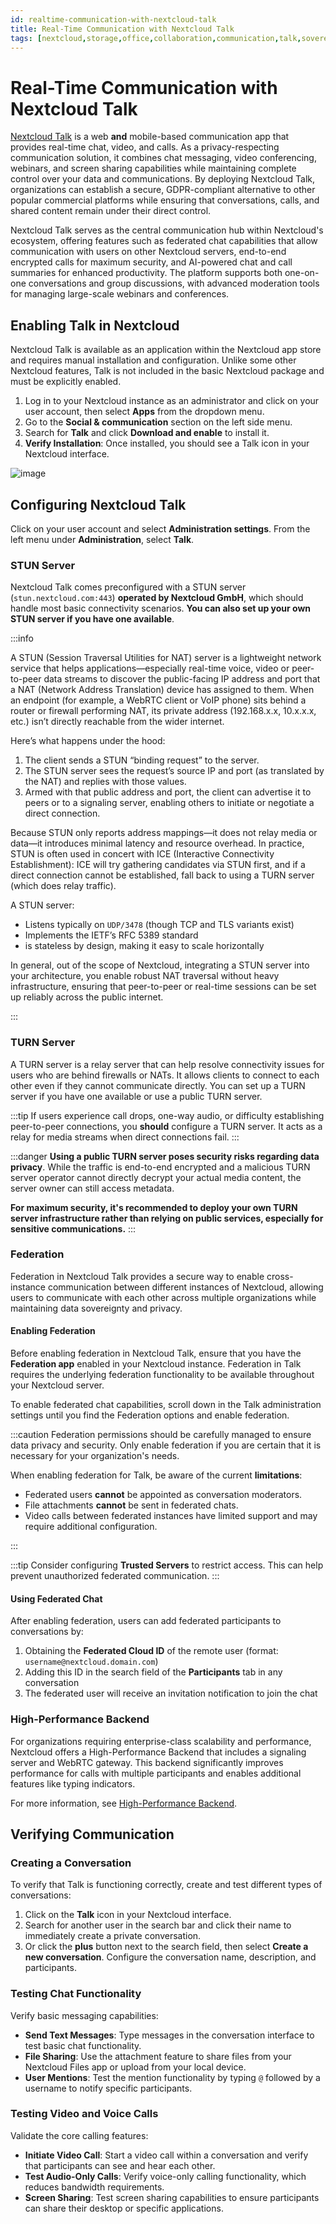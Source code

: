 ```yaml
---
id: realtime-communication-with-nextcloud-talk
title: Real-Time Communication with Nextcloud Talk
tags: [nextcloud,storage,office,collaboration,communication,talk,sovereignty]
---
```


# Real-Time Communication with Nextcloud Talk

[Nextcloud Talk](https://nextcloud.com/talk/) is a web **and** mobile-based communication app that provides real-time chat, video, and calls. As a privacy-respecting communication solution, it combines chat messaging, video conferencing, webinars, and screen sharing capabilities while maintaining complete control over your data and communications. By deploying Nextcloud Talk, organizations can establish a secure, GDPR-compliant alternative to other popular commercial platforms while ensuring that conversations, calls, and shared content remain under their direct control.

Nextcloud Talk serves as the central communication hub within Nextcloud's ecosystem, offering features such as federated chat capabilities that allow communication with users on other Nextcloud servers, end-to-end encrypted calls for maximum security, and AI-powered chat and call summaries for enhanced productivity. The platform supports both one-on-one conversations and group discussions, with advanced moderation tools for managing large-scale webinars and conferences.

## Enabling Talk in Nextcloud

Nextcloud Talk is available as an application within the Nextcloud app store and requires manual installation and configuration. Unlike some other Nextcloud features, Talk is not included in the basic Nextcloud package and must be explicitly enabled.

1. Log in to your Nextcloud instance as an administrator and click on your user account, then select **Apps** from the dropdown menu.
2. Go to the **Social & communication** section on the left side menu.
3. Search for **Talk** and click **Download and enable** to install it.
4. **Verify Installation**: Once installed, you should see a Talk icon in your Nextcloud interface.

![image](/img/docs/blueprints/by-use-case/sovereignty/nextcloud/talk-enable.png)

## Configuring Nextcloud Talk

Click on your user account and select **Administration settings**. From the left menu under **Administration**, select **Talk**.

### STUN Server

Nextcloud Talk comes preconfigured with a STUN server (`stun.nextcloud.com:443`) **operated by Nextcloud GmbH**, which should handle most basic connectivity scenarios. **You can also set up your own STUN server if you have one available**.

:::info

A STUN (Session Traversal Utilities for NAT) server is a lightweight network service that helps applications—especially real-time voice, video or peer-to-peer data streams to discover the public-facing IP address and port that a NAT (Network Address Translation) device has assigned to them. When an endpoint (for example, a WebRTC client or VoIP phone) sits behind a router or firewall performing NAT, its private address (192.168.x.x, 10.x.x.x, etc.) isn’t directly reachable from the wider internet.

Here’s what happens under the hood:

1. The client sends a STUN “binding request” to the server.
2. The STUN server sees the request’s source IP and port (as translated by the NAT) and replies with those values.
3. Armed with that public address and port, the client can advertise it to peers or to a signaling server, enabling others to initiate or negotiate a direct connection.

Because STUN only reports address mappings—it does not relay media or data—it introduces minimal latency and resource overhead. In practice, STUN is often used in concert with ICE (Interactive Connectivity Establishment): ICE will try gathering candidates via STUN first, and if a direct connection cannot be established, fall back to using a TURN server (which does relay traffic).

A STUN server:

* Listens typically on `UDP/3478` (though TCP and TLS variants exist)
* Implements the IETF’s RFC 5389 standard
* is stateless by design, making it easy to scale horizontally

In general, out of the scope of Nextcloud, integrating a STUN server into your architecture, you enable robust NAT traversal without heavy infrastructure, ensuring that peer-to-peer or real-time sessions can be set up reliably across the public internet.

:::

### TURN Server

A TURN server is a relay server that can help resolve connectivity issues for users who are behind firewalls or NATs. It allows clients to connect to each other even if they cannot communicate directly. You can set up a TURN server if you have one available or use a public TURN server.

:::tip
If users experience call drops, one-way audio, or difficulty establishing peer-to-peer connections, you **should** configure a TURN server. It acts as a relay for media streams when direct connections fail.
:::

:::danger
**Using a public TURN server poses security risks regarding data privacy**. While the traffic is end-to-end encrypted and a malicious TURN server operator cannot directly decrypt your actual media content, the server owner can still access metadata.

**For maximum security, it's recommended to deploy your own TURN server infrastructure rather than relying on public services, especially for sensitive communications.**
:::

### Federation

Federation in Nextcloud Talk provides a secure way to enable cross-instance communication between different instances of Nextcloud, allowing users to communicate with each other across multiple organizations while maintaining data sovereignty and privacy.

#### Enabling Federation

Before enabling federation in Nextcloud Talk, ensure that you have the **Federation app** enabled in your Nextcloud instance. Federation in Talk requires the underlying federation functionality to be available throughout your Nextcloud server.

To enable federated chat capabilities, scroll down in the Talk administration settings until you find the Federation options and enable federation.

:::caution
Federation permissions should be carefully managed to ensure data privacy and security. Only enable federation if you are certain that it is necessary for your organization's needs.

When enabling federation for Talk, be aware of the current **limitations**:

* Federated users **cannot** be appointed as conversation moderators.
* File attachments **cannot** be sent in federated chats.
* Video calls between federated instances have limited support and may require additional configuration.

:::

:::tip
Consider configuring **Trusted Servers** to restrict access. This can help prevent unauthorized federated communication.
:::

#### Using Federated Chat

After enabling federation, users can add federated participants to conversations by:

1. Obtaining the **Federated Cloud ID** of the remote user (format: `username@nextcloud.domain.com`)
2. Adding this ID in the search field of the **Participants** tab in any conversation
3. The federated user will receive an invitation notification to join the chat

### High-Performance Backend

For organizations requiring enterprise-class scalability and performance, Nextcloud offers a High-Performance Backend that includes a signaling server and WebRTC gateway. This backend significantly improves performance for calls with multiple participants and enables additional features like typing indicators.

For more information, see [High-Performance Backend](https://nextcloud-talk.readthedocs.io/en/latest/quick-install/).

## Verifying Communication

### Creating a Conversation

To verify that Talk is functioning correctly, create and test different types of conversations:

1. Click on the **Talk** icon in your Nextcloud interface.
2. Search for another user in the search bar and click their name to immediately create a private conversation.
3. Or click the **plus** button next to the search field, then select **Create a new conversation**. Configure the conversation name, description, and participants.

### Testing Chat Functionality

Verify basic messaging capabilities:

* **Send Text Messages**: Type messages in the conversation interface to test basic chat functionality.
* **File Sharing**: Use the attachment feature to share files from your Nextcloud Files app or upload from your local device.
* **User Mentions**: Test the mention functionality by typing `@` followed by a username to notify specific participants.

### Testing Video and Voice Calls

Validate the core calling features:

* **Initiate Video Call**: Start a video call within a conversation and verify that participants can see and hear each other.
* **Test Audio-Only Calls**: Verify voice-only calling functionality, which reduces bandwidth requirements.
* **Screen Sharing**: Test screen sharing capabilities to ensure participants can share their desktop or specific applications.
